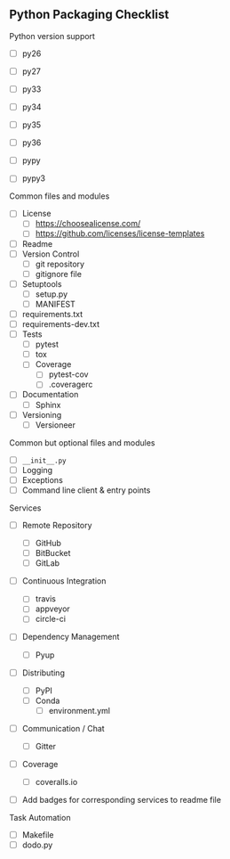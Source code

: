 Python Packaging Checklist
--------------------------
Python version support

- [ ] py26
- [ ] py27
- [ ] py33
- [ ] py34
- [ ] py35
- [ ] py36
- [ ] pypy
- [ ] pypy3


Common files and modules

- [ ] License
    - [ ] https://choosealicense.com/
    - [ ] https://github.com/licenses/license-templates
- [ ] Readme
- [ ] Version Control
    - [ ] git repository
    - [ ] gitignore file
- [ ] Setuptools
    - [ ] setup.py
    - [ ] MANIFEST
- [ ] requirements.txt
- [ ] requirements-dev.txt
- [ ] Tests
    - [ ] pytest
    - [ ] tox
    - [ ] Coverage
        - [ ] pytest-cov
        - [ ] .coveragerc 
- [ ] Documentation
    - [ ] Sphinx
- [ ] Versioning
    - [ ] Versioneer

Common but optional files and modules

- [ ] `__init__.py`
- [ ] Logging
- [ ] Exceptions
- [ ] Command line client & entry points

Services
 
- [ ] Remote Repository
    - [ ] GitHub
    - [ ] BitBucket
    - [ ] GitLab
- [ ] Continuous Integration
    - [ ] travis
    - [ ] appveyor
    - [ ] circle-ci
- [ ] Dependency Management
    - [ ] Pyup
- [ ] Distributing
    - [ ] PyPI
    - [ ] Conda
        - [ ] environment.yml
- [ ] Communication / Chat
    - [ ] Gitter
- [ ] Coverage
    - [ ] coveralls.io

- [ ] Add badges for corresponding services to readme file


Task Automation

- [ ] Makefile
- [ ] dodo.py
